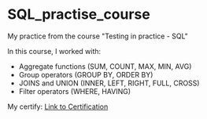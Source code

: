 # SQL_practise_course
My practice from the course "Testing in practice - SQL" 

In this course, I worked with:
- Aggregate functions (SUM, COUNT, MAX, MIN, AVG)
- Group operators (GROUP BY, ORDER BY)
- JOINS and UNION (INNER, LEFT, RIGHT, FULL, CROSS)
- Filter operators (WHERE, HAVING)

My certify: [Link to Certification](https://stepik.org/cert/2261282?lang=en)
